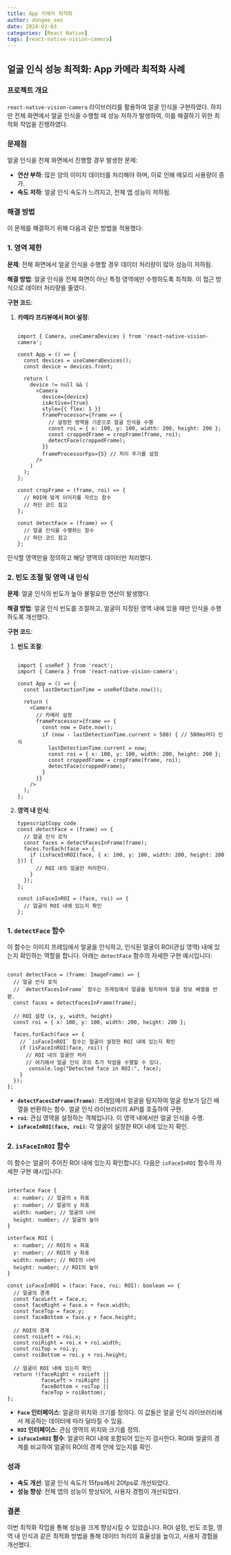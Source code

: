 ```yaml
---
title: App 카메라 최적화
author: dongee_seo
date: 2024-02-03
categories: [React Native]
tags: [react-native-vision-camera]
---
```


## 얼굴 인식 성능 최적화: App 카메라 최적화 사례

### 프로젝트 개요

 `react-native-vision-camera` 라이브러리를 활용하여 얼굴 인식을 구현하였다. 하지만 전체 화면에서 얼굴 인식을 수행할 때 성능 저하가 발생하여, 이를 해결하기 위한 최적화 작업을 진행하였다.

### 문제점

얼굴 인식을 전체 화면에서 진행할 경우 발생한 문제:

- **연산 부하**: 많은 양의 이미지 데이터를 처리해야 하며, 이로 인해 메모리 사용량이 증가.
- **속도 저하**: 얼굴 인식 속도가 느려지고, 전체 앱 성능이 저하됨.

### 해결 방법

이 문제를 해결하기 위해 다음과 같은 방법을 적용했다:

### 1. 영역 제한

**문제**: 전체 화면에서 얼굴 인식을 수행할 경우 데이터 처리량이 많아 성능이 저하됨.

**해결 방법**: 얼굴 인식을 전체 화면이 아닌 특정 영역에만 수행하도록 최적화. 이 접근 방식으로 데이터 처리량을 줄였다.

**구현 코드**:

1. **카메라 프리뷰에서 ROI 설정**:
    
    ```tsx
    
    import { Camera, useCameraDevices } from 'react-native-vision-camera';
    
    const App = () => {
      const devices = useCameraDevices();
      const device = devices.front;
    
      return (
        device != null && (
          <Camera
            device={device}
            isActive={true}
            style={{ flex: 1 }}
            frameProcessor={frame => {
              // 설정한 영역을 기준으로 얼굴 인식을 수행
              const roi = { x: 100, y: 100, width: 200, height: 200 };
              const croppedFrame = cropFrame(frame, roi);
              detectFace(croppedFrame);
            }}
            frameProcessorFps={5} // 처리 주기를 설정
          />
        )
      );
    };
    
    const cropFrame = (frame, roi) => {
      // ROI에 맞게 이미지를 자르는 함수
      // 하단 코드 참고
    };
    
    const detectFace = (frame) => {
      // 얼굴 인식을 수행하는 함수
      // 하단 코드 참고
    };
    
    ```
 인식할 영역만을 정의하고 해당 영역의 데이터만 처리했다.
    

### 2. 빈도 조절 및 영역 내 인식

**문제**: 얼굴 인식의 빈도가 높아 불필요한 연산이 발생했다.

**해결 방법**: 얼굴 인식 빈도를 조절하고, 얼굴이 지정된 영역 내에 있을 때만 인식을 수행하도록 개선했다.

**구현 코드**:

1. **빈도 조절**:
    
    ```tsx
    
    import { useRef } from 'react';
    import { Camera } from 'react-native-vision-camera';
    
    const App = () => {
      const lastDetectionTime = useRef(Date.now());
    
      return (
        <Camera
          // 카메라 설정
          frameProcessor={frame => {
            const now = Date.now();
            if (now - lastDetectionTime.current > 500) { // 500ms마다 인식
              lastDetectionTime.current = now;
              const roi = { x: 100, y: 100, width: 200, height: 200 };
              const croppedFrame = cropFrame(frame, roi);
              detectFace(croppedFrame);
            }
          }}
        />
      );
    };
    
    ```
    
2. **영역 내 인식**:
    
    ```tsx
    typescriptCopy code
    const detectFace = (frame) => {
      // 얼굴 인식 로직
      const faces = detectFacesInFrame(frame);
      faces.forEach(face => {
        if (isFaceInROI(face, { x: 100, y: 100, width: 200, height: 200 })) {
          // ROI 내의 얼굴만 처리한다.
        }
      });
    };
    
    const isFaceInROI = (face, roi) => {
      // 얼굴이 ROI 내에 있는지 확인
    };
    
    ```
    

### 1. `detectFace` 함수

이 함수는 이미지 프레임에서 얼굴을 인식하고, 인식된 얼굴이 ROI(관심 영역) 내에 있는지 확인하는 역할을 합니다. 아래는 `detectFace` 함수의 자세한 구현 예시입니다:

```tsx

const detectFace = (frame: ImageFrame) => {
  // 얼굴 인식 로직
  // `detectFacesInFrame` 함수는 프레임에서 얼굴을 탐지하여 얼굴 정보 배열을 반환.
  const faces = detectFacesInFrame(frame);

  // ROI 설정 (x, y, width, height)
  const roi = { x: 100, y: 100, width: 200, height: 200 };

  faces.forEach(face => {
    // `isFaceInROI` 함수는 얼굴이 설정한 ROI 내에 있는지 확인
    if (isFaceInROI(face, roi)) {
      // ROI 내의 얼굴만 처리
      // 여기에서 얼굴 인식 후의 추가 작업을 수행할 수 있다.
       console.log("Detected face in ROI:", face);
    }
  });
};

```

- **`detectFacesInFrame(frame)`**: 프레임에서 얼굴을 탐지하여 얼굴 정보가 담긴 배열을 반환하는 함수.  얼굴 인식 라이브러리의 API를 호출하여 구현.
- **`roi`**: 관심 영역을 설정하는 객체입니다. 이 영역 내에서만 얼굴 인식을 수행.
- **`isFaceInROI(face, roi)`**: 각 얼굴이 설정한 ROI 내에 있는지 확인.

### 2. `isFaceInROI` 함수

이 함수는 얼굴이 주어진 ROI 내에 있는지 확인합니다. 다음은 `isFaceInROI` 함수의 자세한 구현 예시입니다:

```tsx

interface Face {
  x: number; // 얼굴의 x 좌표
  y: number; // 얼굴의 y 좌표
  width: number; // 얼굴의 너비
  height: number; // 얼굴의 높이
}

interface ROI {
  x: number; // ROI의 x 좌표
  y: number; // ROI의 y 좌표
  width: number; // ROI의 너비
  height: number; // ROI의 높이
}

const isFaceInROI = (face: Face, roi: ROI): boolean => {
  // 얼굴의 경계
  const faceLeft = face.x;
  const faceRight = face.x + face.width;
  const faceTop = face.y;
  const faceBottom = face.y + face.height;

  // ROI의 경계
  const roiLeft = roi.x;
  const roiRight = roi.x + roi.width;
  const roiTop = roi.y;
  const roiBottom = roi.y + roi.height;

  // 얼굴이 ROI 내에 있는지 확인
  return !(faceRight < roiLeft ||
           faceLeft > roiRight ||
           faceBottom < roiTop ||
           faceTop > roiBottom);
};

```

- **`Face` 인터페이스**: 얼굴의 위치와 크기를 정의다. 이 값들은 얼굴 인식 라이브러리에서 제공하는 데이터에 따라 달라질 수 있음.
- **`ROI` 인터페이스**: 관심 영역의 위치와 크기를 정의.
- **`isFaceInROI` 함수**: 얼굴이 ROI 내에 포함되어 있는지 검사한다. ROI와 얼굴의 경계를 비교하여 얼굴이 ROI의 경계 안에 있는지를 확인.

### 성과

- **속도 개선**: 얼굴 인식 속도가 15fps에서 20fps로 개선되었다.
- **성능 향상**: 전체 앱의 성능이 향상되어, 사용자 경험이 개선되었다.

### 결론

이번 최적화 작업을 통해 성능을 크게 향상시킬 수 있었습니다. ROI 설정, 빈도 조절, 영역 내 인식과 같은 최적화 방법을 통해 데이터 처리의 효율성을 높이고, 사용자 경험을 개선했다. 
